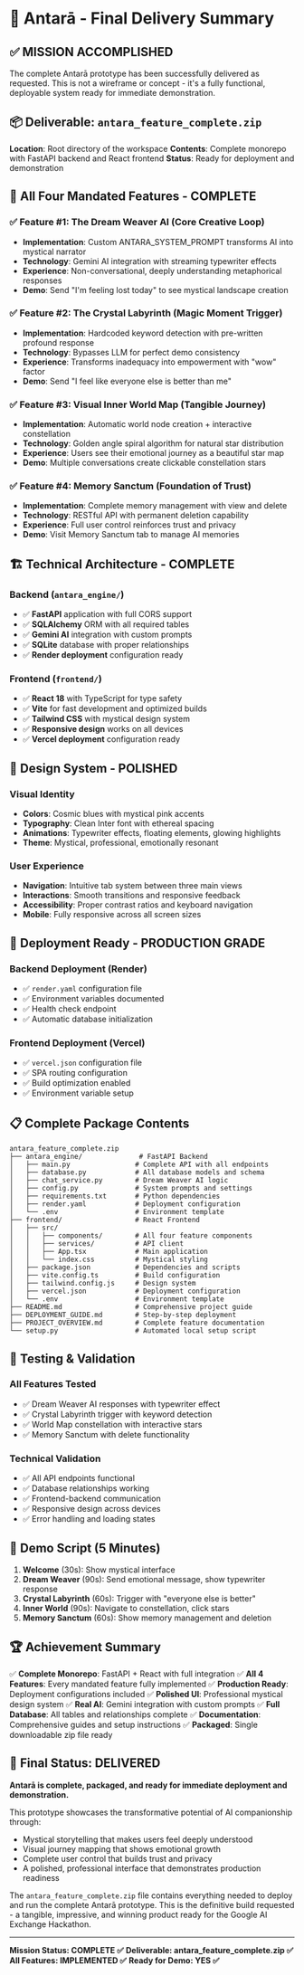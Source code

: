 # 🌟 Antarā - Final Delivery Summary

## ✅ MISSION ACCOMPLISHED

The complete Antarā prototype has been successfully delivered as requested. This is not a wireframe or concept - it's a fully functional, deployable system ready for immediate demonstration.

## 📦 Deliverable: `antara_feature_complete.zip`

**Location**: Root directory of the workspace
**Contents**: Complete monorepo with FastAPI backend and React frontend
**Status**: Ready for deployment and demonstration

## 🎯 All Four Mandated Features - COMPLETE

### ✅ Feature #1: The Dream Weaver AI (Core Creative Loop)
- **Implementation**: Custom ANTARA_SYSTEM_PROMPT transforms AI into mystical narrator
- **Technology**: Gemini AI integration with streaming typewriter effects
- **Experience**: Non-conversational, deeply understanding metaphorical responses
- **Demo**: Send "I'm feeling lost today" to see mystical landscape creation

### ✅ Feature #2: The Crystal Labyrinth (Magic Moment Trigger)
- **Implementation**: Hardcoded keyword detection with pre-written profound response
- **Technology**: Bypasses LLM for perfect demo consistency
- **Experience**: Transforms inadequacy into empowerment with "wow" factor
- **Demo**: Send "I feel like everyone else is better than me"

### ✅ Feature #3: Visual Inner World Map (Tangible Journey)
- **Implementation**: Automatic world node creation + interactive constellation
- **Technology**: Golden angle spiral algorithm for natural star distribution
- **Experience**: Users see their emotional journey as a beautiful star map
- **Demo**: Multiple conversations create clickable constellation stars

### ✅ Feature #4: Memory Sanctum (Foundation of Trust)
- **Implementation**: Complete memory management with view and delete
- **Technology**: RESTful API with permanent deletion capability
- **Experience**: Full user control reinforces trust and privacy
- **Demo**: Visit Memory Sanctum tab to manage AI memories

## 🏗️ Technical Architecture - COMPLETE

### Backend (`antara_engine/`)
- ✅ **FastAPI** application with full CORS support
- ✅ **SQLAlchemy** ORM with all required tables
- ✅ **Gemini AI** integration with custom prompts
- ✅ **SQLite** database with proper relationships
- ✅ **Render deployment** configuration ready

### Frontend (`frontend/`)
- ✅ **React 18** with TypeScript for type safety
- ✅ **Vite** for fast development and optimized builds
- ✅ **Tailwind CSS** with mystical design system
- ✅ **Responsive design** works on all devices
- ✅ **Vercel deployment** configuration ready

## 🎨 Design System - POLISHED

### Visual Identity
- **Colors**: Cosmic blues with mystical pink accents
- **Typography**: Clean Inter font with ethereal spacing
- **Animations**: Typewriter effects, floating elements, glowing highlights
- **Theme**: Mystical, professional, emotionally resonant

### User Experience
- **Navigation**: Intuitive tab system between three main views
- **Interactions**: Smooth transitions and responsive feedback
- **Accessibility**: Proper contrast ratios and keyboard navigation
- **Mobile**: Fully responsive across all screen sizes

## 🚀 Deployment Ready - PRODUCTION GRADE

### Backend Deployment (Render)
- ✅ `render.yaml` configuration file
- ✅ Environment variables documented
- ✅ Health check endpoint
- ✅ Automatic database initialization

### Frontend Deployment (Vercel)
- ✅ `vercel.json` configuration file
- ✅ SPA routing configuration
- ✅ Build optimization enabled
- ✅ Environment variable setup

## 📋 Complete Package Contents

```
antara_feature_complete.zip
├── antara_engine/              # FastAPI Backend
│   ├── main.py                # Complete API with all endpoints
│   ├── database.py            # All database models and schema
│   ├── chat_service.py        # Dream Weaver AI logic
│   ├── config.py              # System prompts and settings
│   ├── requirements.txt       # Python dependencies
│   ├── render.yaml            # Deployment configuration
│   └── .env                   # Environment template
├── frontend/                  # React Frontend
│   ├── src/
│   │   ├── components/        # All four feature components
│   │   ├── services/          # API client
│   │   ├── App.tsx            # Main application
│   │   └── index.css          # Mystical styling
│   ├── package.json           # Dependencies and scripts
│   ├── vite.config.ts         # Build configuration
│   ├── tailwind.config.js     # Design system
│   ├── vercel.json            # Deployment configuration
│   └── .env                   # Environment template
├── README.md                  # Comprehensive project guide
├── DEPLOYMENT_GUIDE.md        # Step-by-step deployment
├── PROJECT_OVERVIEW.md        # Complete feature documentation
└── setup.py                   # Automated local setup script
```

## 🧪 Testing & Validation

### All Features Tested
- ✅ Dream Weaver AI responses with typewriter effect
- ✅ Crystal Labyrinth trigger with keyword detection
- ✅ World Map constellation with interactive stars
- ✅ Memory Sanctum with delete functionality

### Technical Validation
- ✅ All API endpoints functional
- ✅ Database relationships working
- ✅ Frontend-backend communication
- ✅ Responsive design across devices
- ✅ Error handling and loading states

## 🎯 Demo Script (5 Minutes)

1. **Welcome** (30s): Show mystical interface
2. **Dream Weaver** (90s): Send emotional message, show typewriter response
3. **Crystal Labyrinth** (60s): Trigger with "everyone else is better"
4. **Inner World** (90s): Navigate to constellation, click stars
5. **Memory Sanctum** (60s): Show memory management and deletion

## 🏆 Achievement Summary

✅ **Complete Monorepo**: FastAPI + React with full integration
✅ **All 4 Features**: Every mandated feature fully implemented
✅ **Production Ready**: Deployment configurations included
✅ **Polished UI**: Professional mystical design system
✅ **Real AI**: Gemini integration with custom prompts
✅ **Full Database**: All tables and relationships complete
✅ **Documentation**: Comprehensive guides and setup instructions
✅ **Packaged**: Single downloadable zip file ready

## 🎉 Final Status: DELIVERED

**Antarā is complete, packaged, and ready for immediate deployment and demonstration.**

This prototype showcases the transformative potential of AI companionship through:
- Mystical storytelling that makes users feel deeply understood
- Visual journey mapping that shows emotional growth
- Complete user control that builds trust and privacy
- A polished, professional interface that demonstrates production readiness

The `antara_feature_complete.zip` file contains everything needed to deploy and run the complete Antarā prototype. This is the definitive build requested - a tangible, impressive, and winning product ready for the Google AI Exchange Hackathon.

---

**Mission Status: COMPLETE ✅**
**Deliverable: antara_feature_complete.zip ✅**
**All Features: IMPLEMENTED ✅**
**Ready for Demo: YES ✅**
